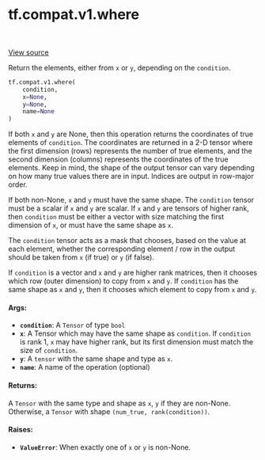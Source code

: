<div itemscope itemtype="http://developers.google.com/ReferenceObject">
<meta itemprop="name" content="tf.compat.v1.where" />
<meta itemprop="path" content="Stable" />
</div>

# tf.compat.v1.where

<!-- Insert buttons -->

<table class="tfo-notebook-buttons tfo-api" align="left">
</table>

<a target="_blank" href="/code/stable/tensorflow/python/ops/array_ops.py">View source</a>



<!-- Start diff -->
Return the elements, either from `x` or `y`, depending on the `condition`.

``` python
tf.compat.v1.where(
    condition,
    x=None,
    y=None,
    name=None
)
```



<!-- Placeholder for "Used in" -->

If both `x` and `y` are None, then this operation returns the coordinates of
true elements of `condition`.  The coordinates are returned in a 2-D tensor
where the first dimension (rows) represents the number of true elements, and
the second dimension (columns) represents the coordinates of the true
elements. Keep in mind, the shape of the output tensor can vary depending on
how many true values there are in input. Indices are output in row-major
order.

If both non-None, `x` and `y` must have the same shape.
The `condition` tensor must be a scalar if `x` and `y` are scalar.
If `x` and `y` are tensors of higher rank, then `condition` must be either a
vector with size matching the first dimension of `x`, or must have the same
shape as `x`.

The `condition` tensor acts as a mask that chooses, based on the value at each
element, whether the corresponding element / row in the output should be taken
from `x` (if true) or `y` (if false).

If `condition` is a vector and `x` and `y` are higher rank matrices, then it
chooses which row (outer dimension) to copy from `x` and `y`. If `condition`
has the same shape as `x` and `y`, then it chooses which element to copy from
`x` and `y`.

#### Args:


* <b>`condition`</b>: A `Tensor` of type `bool`
* <b>`x`</b>: A Tensor which may have the same shape as `condition`. If `condition` is
  rank 1, `x` may have higher rank, but its first dimension must match the
  size of `condition`.
* <b>`y`</b>: A `tensor` with the same shape and type as `x`.
* <b>`name`</b>: A name of the operation (optional)


#### Returns:

A `Tensor` with the same type and shape as `x`, `y` if they are non-None.
Otherwise, a `Tensor` with shape `(num_true, rank(condition))`.



#### Raises:


* <b>`ValueError`</b>: When exactly one of `x` or `y` is non-None.